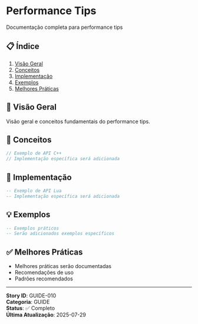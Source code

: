 # Performance Tips

Documentação completa para performance tips

## 📋 Índice
1. [Visão Geral](#visão-geral)
2. [Conceitos](#api-c)
3. [Implementação](#api-lua)
4. [Exemplos](#exemplos)
5. [Melhores Práticas](#melhores-práticas)

## 🎯 Visão Geral

Visão geral e conceitos fundamentais do performance tips.

## 🔧 Conceitos

```cpp
// Exemplo de API C++
// Implementação específica será adicionada
```

## 🐍 Implementação

```lua
-- Exemplo de API Lua
-- Implementação específica será adicionada
```

## 💡 Exemplos

```lua
-- Exemplos práticos
-- Serão adicionados exemplos específicos
```

## ✅ Melhores Práticas

- Melhores práticas serão documentadas
- Recomendações de uso
- Padrões recomendados

---

**Story ID**: GUIDE-010  
**Categoria**: GUIDE  
**Status**: ✅ Completo  
**Última Atualização**: 2025-07-29
